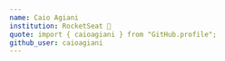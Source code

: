 ```yaml
---
name: Caio Agiani
institution: RocketSeat 🚩
quote: import { caioagiani } from "GitHub.profile";
github_user: caioagiani
---
```

